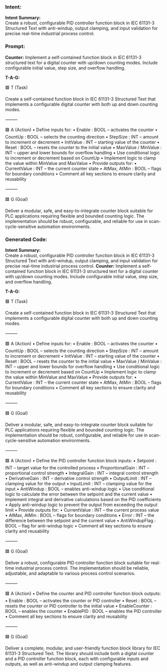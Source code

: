 ### Intent:
**Intent Summary:**  
Create a robust, configurable PID controller function block in IEC 61131-3 Structured Text with anti-windup, output clamping, and input validation for precise real-time industrial process control.

### Prompt:
**Counter:**
Implement a self-contained function block in IEC 61131-3 structured text for a digital counter with up/down counting modes. Include configurable initial value, step size, and overflow handling.


**T-A-G:**

🟥 T (Task)

Create a self-contained function block in IEC 61131-3 Structured Text that implements a configurable digital counter with both up and down counting modes.

⸻

🟩 A (Action)
	•	Define inputs for:
	•	Enable : BOOL – activates the counter
	•	CountUp : BOOL – selects the counting direction
	•	StepSize : INT – amount to increment or decrement
	•	InitValue : INT – starting value of the counter
	•	Reset : BOOL – resets the counter to the initial value
	•	MaxValue / MinValue : INT – upper and lower bounds for overflow handling
	•	Use conditional logic to increment or decrement based on CountUp
	•	Implement logic to clamp the value within MinValue and MaxValue
	•	Provide outputs for:
	•	CurrentValue : INT – the current counter state
	•	AtMax, AtMin : BOOL – flags for boundary conditions
	•	Comment all key sections to ensure clarity and reusability

⸻

🟦 G (Goal)

Deliver a modular, safe, and easy-to-integrate counter block suitable for PLC applications requiring flexible and bounded counting logic. The implementation should be robust, configurable, and reliable for use in scan-cycle-sensitive automation environments.

### Generated Code:
**Intent Summary:**  
Create a robust, configurable PID controller function block in IEC 61131-3 Structured Text with anti-windup, output clamping, and input validation for precise real-time industrial process control.
**Counter:**
Implement a self-contained function block in IEC 61131-3 structured text for a digital counter with up/down counting modes. Include configurable initial value, step size, and overflow handling.


**T-A-G:**

🟥 T (Task)

Create a self-contained function block in IEC 61131-3 Structured Text that implements a configurable digital counter with both up and down counting modes.

⸻

🟩 A (Action)
	•	Define inputs for:
	•	Enable : BOOL – activates the counter
	•	CountUp : BOOL – selects the counting direction
	•	StepSize : INT – amount to increment or decrement
	•	InitValue : INT – starting value of the counter
	•	Reset : BOOL – resets the counter to the initial value
	•	MaxValue / MinValue : INT – upper and lower bounds for overflow handling
	•	Use conditional logic to increment or decrement based on CountUp
	•	Implement logic to clamp the value within MinValue and MaxValue
	•	Provide outputs for:
	•	CurrentValue : INT – the current counter state
	•	AtMax, AtMin : BOOL – flags for boundary conditions
	•	Comment all key sections to ensure clarity and reusability

⸻

🟦 G (Goal)

Deliver a modular, safe, and easy-to-integrate counter block suitable for PLC applications requiring flexible and bounded counting logic. The implementation should be robust, configurable, and reliable for use in scan-cycle-sensitive automation environments.

⸻

🟩 A (Action)
	•	Define the PID controller function block inputs:
	•	Setpoint : INT – target value for the controlled process
	•	ProportionalGain : INT – proportional control strength
	•	IntegralGain : INT – integral control strength
	•	DerivativeGain : INT – derivative control strength
	•	OutputLimit : INT – clamping value for the output
	•	InputLimit : INT – clamping value for the input
	•	AntiWindup : BOOL – enables anti-windup logic
	•	Use conditional logic to calculate the error between the setpoint and the current value
	•	Implement integral and derivative calculations based on the PID coefficients
	•	Apply anti-windup logic to prevent the output from exceeding the output limit
	•	Provide outputs for:
	•	CurrentValue : INT – the current process value
	•	AtMax, AtMin : BOOL – flags for boundary conditions
	•	Error : INT – the difference between the setpoint and the current value
	•	AntiWindupFlag : BOOL – flag for anti-windup logic
	•	Comment all key sections to ensure clarity and reusability

⸻

🟦 G (Goal)

Deliver a robust, configurable PID controller function block suitable for real-time industrial process control. The implementation should be reliable, adjustable, and adaptable to various process control scenarios.

⸻

🟩 A (Action)
	•	Define the counter and PID controller function block outputs:
	•	Enable : BOOL – activates the counter or PID controller
	•	Reset : BOOL – resets the counter or PID controller to the initial value
	•	EnableCounter : BOOL – enables the counter
	•	EnablePID : BOOL – enables the PID controller
	•	Comment all key sections to ensure clarity and reusability

⸻

🟦 G (Goal)

Deliver a complete, modular, and user-friendly function block library for IEC 61131-3 Structured Text. The library should include both a digital counter and a PID controller function block, each with configurable inputs and outputs, as well as anti-windup and output clamping features.
